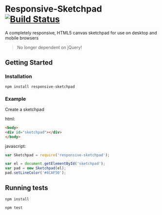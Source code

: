 # Responsive-Sketchpad [![Build Status](https://travis-ci.org/trsanders/responsive-sketchpad.svg?branch=master)](https://travis-ci.org/trsanders/responsive-sketchpad)

A completely responsive, HTML5 canvas sketchpad for use on desktop and mobile browsers

> No longer dependent on jQuery!


## Getting Started

### Installation

`npm install responsive-sketchpad`

### Example

Create a sketchpad

html:
```html
<body>
<div id="sketchpad"></div>
</body>
```

javascript:
```js
var Sketchpad = require('responsive-sketchpad');

var el = document.getElementById('sketchpad');
var pad = new Sketchpad(el);
pad.setLineColor('#4CAF50');
```

## Running tests

`npm install`

`npm test`
